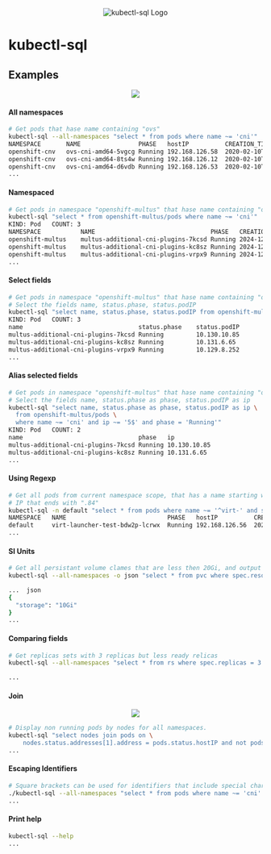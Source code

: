 <p align="center">
  <img src="https://raw.githubusercontent.com/yaacov/kubectl-sql/master/img/kubesql-162.png" alt="kubectl-sql Logo">
</p>

# kubectl-sql

## Examples

<p align="center">
   <a href="https://asciinema.org/a/vOSwHzeOLbVhQb79ajFmql2uk" target="_blank"><img src="https://asciinema.org/a/vOSwHzeOLbVhQb79ajFmql2uk.svg" /></a>
<p>

#### All namespaces

``` bash
# Get pods that hase name containing "ovs"
kubectl-sql --all-namespaces "select * from pods where name ~= 'cni'"
NAMESPACE    	NAME               	PHASE  	hostIP        	CREATION_TIME(RFC3339)       	
openshift-cnv	ovs-cni-amd64-5vgcg	Running	192.168.126.58	2020-02-10T23:26:31+02:00    	
openshift-cnv	ovs-cni-amd64-8ts4w	Running	192.168.126.12	2020-02-10T22:01:59+02:00    	
openshift-cnv	ovs-cni-amd64-d6vdb	Running	192.168.126.53	2020-02-10T23:13:45+02:00
...
```

#### Namespaced

``` bash
# Get pods in namespace "openshift-multus" that hase name containing "ovs"
kubectl-sql "select * from openshift-multus/pods where name ~= 'cni'"
KIND: Pod	COUNT: 3
NAMESPACE       	NAME                               	PHASE  	CREATION_TIME(RFC3339)       	
openshift-multus	multus-additional-cni-plugins-7kcsd	Running	2024-12-02T11:41:45Z         	
openshift-multus	multus-additional-cni-plugins-kc8sz	Running	2024-12-02T11:41:45Z         	
openshift-multus	multus-additional-cni-plugins-vrpx9	Running	2024-12-02T11:41:45Z  
...
```

#### Select fields

``` bash
# Get pods in namespace "openshift-multus" that hase name containing "ovs"
# Select the fields name, status.phase, status.podIP
kubectl-sql "select name, status.phase, status.podIP from openshift-multus/pods where name ~= 'cni'"
KIND: Pod	COUNT: 3
name                               	status.phase	status.podIP	
multus-additional-cni-plugins-7kcsd	Running     	10.130.10.85	
multus-additional-cni-plugins-kc8sz	Running     	10.131.6.65 	
multus-additional-cni-plugins-vrpx9	Running     	10.129.8.252
...
```

#### Alias selected fields

``` bash
# Get pods in namespace "openshift-multus" that hase name containing "ovs"
# Select the fields name, status.phase as phase, status.podIP as ip
kubectl-sql "select name, status.phase as phase, status.podIP as ip \
  from openshift-multus/pods \
  where name ~= 'cni' and ip ~= '5$' and phase = 'Running'"
KIND: Pod	COUNT: 2
name                               	phase  	ip          	
multus-additional-cni-plugins-7kcsd	Running	10.130.10.85	
multus-additional-cni-plugins-kc8sz	Running	10.131.6.65 
...
```

#### Using Regexp

``` bash
# Get all pods from current namespace scope, that has a name starting with "virt-" and
# IP that ends with ".84"
kubectl-sql -n default "select * from pods where name ~= '^virt-' and status.podIP ~= '[.]84$'"
NAMESPACE	NAME                          	PHASE  	hostIP        	CREATION_TIME(RFC3339)       	
default  	virt-launcher-test-bdw2p-lcrwx	Running	192.168.126.56	2020-02-12T14:14:01+02:00
...
```

#### SI Units

``` bash
# Get all persistant volume clames that are less then 20Gi, and output as json.
kubectl-sql --all-namespaces -o json "select * from pvc where spec.resources.requests.storage < 20Gi"

...  json
{
  "storage": "10Gi"
}
...
```

#### Comparing fields

``` bash
# Get replicas sets with 3 replicas but less ready relicas
kubectl-sql --all-namespaces "select * from rs where spec.replicas = 3 and status.readyReplicas < spec.replicas"

...
```

#### Join

<p align="center">
   <a href="https://asciinema.org/a/AiBPT3SL7R9MgHCJV1tI0k6fU" target="_blank"><img src="https://asciinema.org/a/AiBPT3SL7R9MgHCJV1tI0k6fU.svg" /></a>
<p>
  
``` bash
# Display non running pods by nodes for all namespaces.
kubectl-sql "select nodes join pods on \
    nodes.status.addresses[1].address = pods.status.hostIP and not pods.phase ~= 'Running'" -A
...
```

#### Escaping Identifiers

``` bash
# Square brackets can be used for identifiers that include special characters.
./kubectl-sql --all-namespaces "select * from pods where name ~= 'cni' and metadata.labels[openshift.io/component] = 'network'"
...
```

#### Print help

``` bash
kubectl-sql --help
...
```
